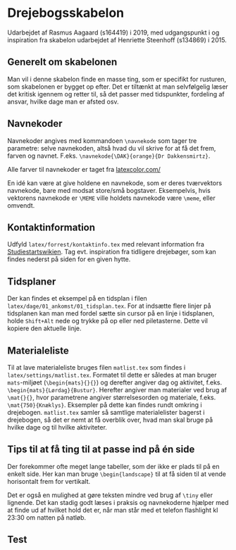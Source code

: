 # Drejebogsskabelon
Udarbejdet af Rasmus Aagaard (s164419) i 2019, med udgangspunkt i og inspiration fra skabelon udarbejdet af Henriette Steenhoff (s134869) i 2015.

## Generelt om skabelonen
Man vil i denne skabelon finde en masse ting, som er specifikt for rusturen, som skabelonen er bygget op efter. Det er tiltænkt at man selvfølgelig læser det kritisk igennem og retter til, så det passer med tidspunkter, fordeling af ansvar, hvilke dage man er afsted osv.

## Navnekoder
Navnekoder angives med kommandoen `\navnekode` som tager tre parametre: selve navnekoden, altså hvad du vil skrive for at få det frem, farven og navnet. F.eks. `\navnekode{\DAK}{orange}{Dr Dakkensmirtz}`.

Alle farver til navnekoder er taget fra [latexcolor.com/](http://latexcolor.com/)

En idé kan være at give holdene en navnekode, som er deres tværvektors navnekode, bare med modsat store/små bogstaver. Eksempelvis, hvis vektorens navnekode er `\MEME` ville holdets navnekode være `\meme`, eller omvendt.

## Kontaktinformation
Udfyld `latex/forrest/kontaktinfo.tex` med relevant information fra [Studiestartswikien](https://studiestartswiki.pf.dk/rusturshytter:start). Tag evt. inspiration fra tidligere drejebøger, som kan findes nederst på siden for en given hytte.

## Tidsplaner
Der kan findes et eksempel på en tidsplan i filen `latex/dage/01_ankomst/01_tidsplan.tex`. For at indsætte flere linjer på tidsplanen kan man med fordel sætte sin cursor på en linje i tidsplanen, holde `Shift+Alt` nede og trykke på op eller ned piletasterne. Dette vil kopiere den aktuelle linje.

## Materialeliste
Til at lave materialeliste bruges filen `matlist.tex` som findes i `latex/settings/matlist.tex`. Formatet til dette er således at man bruger `mats`-miljøet (`\begin{mats}{}{}`) og derefter angiver dag og aktivitet, f.eks. `\begin{mats}{Lørdag}{Bustur}`. Herefter angiver man materialer ved brug af `\mat{}{}`, hvor parametrene angiver størrelsesorden og materiale, f.eks. `\mat{750}{Knæklys}`. Eksempler på dette kan findes rundt omkring i drejebogen. `matlist.tex` samler så samtlige materialelister bagerst i drejebogen, så det er nemt at få overblik over, hvad man skal bruge på hvilke dage og til hvilke aktiviteter.

## Tips til at få ting til at passe ind på én side
Der forekommer ofte meget lange tabeller, som der ikke er plads til på en enkelt side. Her kan man bruge `\begin{landscape}` til at få siden til at vende horisontalt frem for vertikalt. 

Det er også en mulighed at gøre teksten mindre ved brug af `\tiny` eller lignende. Det kan stadig godt læses i praksis og navnekoderne hjælper med at finde ud af hvilket hold det er, når man står med et telefon flashlight kl 23:30 om natten på natløb.

## Test
